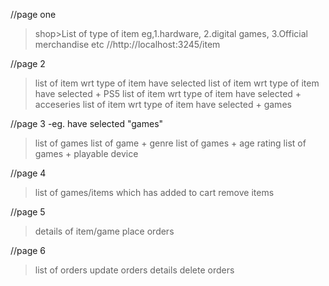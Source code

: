 
//page one
>shop>List of type of item eg,1.hardware,
                              2.digital games,
                              3.Official merchandise etc
                              //http://localhost:3245/item

//page 2
>list of item wrt type of item have selected
>list of item wrt type of item have selected + PS5
>list of item wrt type of item have selected + acceseries
>list of item wrt type of item have selected + games

//page 3 -eg. have selected "games"
>list of games
>list of game + genre
>list of games + age rating
>list of games + playable device

//page 4
>list of games/items which has added to cart 
>remove items

//page 5
>details of item/game
>place orders

//page 6
>list of orders 
>update orders details
>delete orders